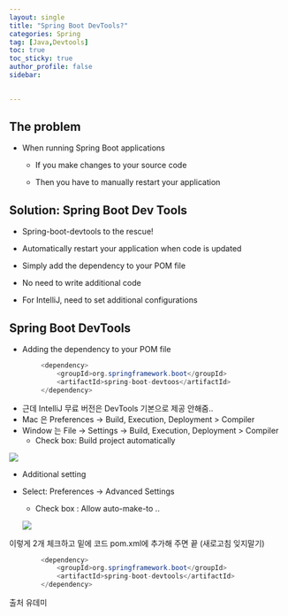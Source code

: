 ```yaml
---
layout: single
title: "Spring Boot DevTools?"
categories: Spring
tag: [Java,Devtools]
toc: true
toc_sticky: true
author_profile: false
sidebar:
     

---
```


## The problem

- When running Spring Boot applications
  
  - If you make changes to your source code
  
  - Then you have to manually restart your application

## Solution: Spring Boot Dev Tools

- Spring-boot-devtools to the rescue!

- Automatically restart your application when code is updated

- Simply add the dependency to your POM file

- No need to write additional code

- For IntelliJ, need to set additional configurations

## Spring Boot DevTools

- Adding the dependency to your POM file

```java
        <dependency>
            <groupId>org.springframework.boot</groupId>
            <artifactId>spring-boot-devtoos</artifactId>
        </dependency>
```

- 근데 IntelliJ 무료 버전은 DevTools 기본으로 제공 안해줌..
- Mac 은 Preferences -> Build, Execution, Deployment > Compiler
- Window 는 File -> Settings -> Build, Execution, Deployment > Compiler
  - Check box: Build project automatically


![](https://i.imgur.com/XnbBQNm.png)

- Additional setting
- Select: Preferences -> Advanced Settings
  - Check box : Allow auto-make-to ..

  ![](https://i.imgur.com/LYrporD.png)

  

이렇게 2개 체크하고 밑에 코드 pom.xml에 추가해 주면 끝 (새로고침 잊지말기)

```java
        <dependency>
            <groupId>org.springframework.boot</groupId>
            <artifactId>spring-boot-devtools</artifactId>
        </dependency>
```

출처 유데미
